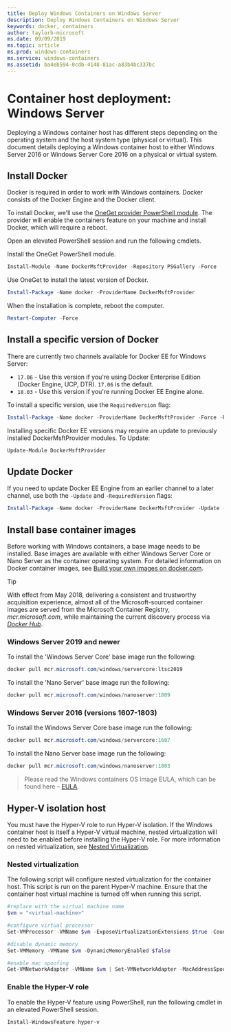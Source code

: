 ```yaml
---
title: Deploy Windows Containers on Windows Server
description: Deploy Windows Containers on Windows Server
keywords: docker, containers
author: taylorb-microsoft
ms.date: 09/09/2019
ms.topic: article
ms.prod: windows-containers
ms.service: windows-containers
ms.assetid: ba4eb594-0cdb-4148-81ac-a83b4bc337bc
---
```

# Container host deployment: Windows Server

Deploying a Windows container host has different steps depending on the operating system and the host system type (physical or virtual). This document details deploying a Windows container host to either Windows Server 2016 or Windows Server Core 2016 on a physical or virtual system.

## Install Docker

Docker is required in order to work with Windows containers. Docker consists of the Docker Engine and the Docker client.

To install Docker, we'll use the [OneGet provider PowerShell module](https://github.com/OneGet/MicrosoftDockerProvider). The provider will enable the containers feature on your machine and install Docker, which will require a reboot.

Open an elevated PowerShell session and run the following cmdlets.

Install the OneGet PowerShell module.

```PowerShell
Install-Module -Name DockerMsftProvider -Repository PSGallery -Force
```

Use OneGet to install the latest version of Docker.

```PowerShell
Install-Package -Name docker -ProviderName DockerMsftProvider
```

When the installation is complete, reboot the computer.

```PowerShell
Restart-Computer -Force
```

## Install a specific version of Docker

There are currently two channels available for Docker EE for Windows Server:

* `17.06` - Use this version if you're using Docker Enterprise Edition (Docker Engine, UCP, DTR). `17.06` is the default.
* `18.03` - Use this version if you're running Docker EE Engine alone.

To install a specific version, use the `RequiredVersion` flag:

```PowerShell
Install-Package -Name docker -ProviderName DockerMsftProvider -Force -RequiredVersion 18.03
```

Installing specific Docker EE versions may require an update to previously installed DockerMsftProvider modules. To Update:

```PowerShell
Update-Module DockerMsftProvider
```

## Update Docker

If you need to update Docker EE Engine from an earlier channel to a later channel, use both the `-Update` and `-RequiredVersion` flags:

```PowerShell
Install-Package -Name docker -ProviderName DockerMsftProvider -Update -Force -RequiredVersion 18.03
```

## Install base container images

Before working with Windows containers, a base image needs to be installed. Base images are available with either Windows Server Core or Nano Server as the container operating system. For detailed information on Docker container images, see [Build your own images on docker.com](https://docs.docker.com/engine/tutorials/dockerimages/).

> [!TIP]
> With effect from May 2018, delivering a consistent and trustworthy acquisition experience, almost all of the Microsoft-sourced container images are served from the Microsoft Container Registry, _mcr.microsoft.com_, while maintaining the current discovery process via [_Docker Hub_](https://hub.docker.com/publishers/microsoftowner).

### Windows Server 2019 and newer

To install the 'Windows Server Core' base image run the following:

```PowerShell
docker pull mcr.microsoft.com/windows/servercore:ltsc2019
```

To install the 'Nano Server' base image run the following:

```PowerShell
docker pull mcr.microsoft.com/windows/nanoserver:1809
```

### Windows Server 2016 (versions 1607-1803)

To install the Windows Server Core base image run the following:

```PowerShell
docker pull mcr.microsoft.com/windows/servercore:1607
```

To install the Nano Server base image run the following:

```PowerShell
docker pull mcr.microsoft.com/windows/nanoserver:1803
```

> Please read the Windows containers OS image EULA, which can be found here – [EULA](../images-eula.md).

## Hyper-V isolation host

You must have the Hyper-V role to run Hyper-V isolation. If the Windows container host is itself a Hyper-V virtual machine, nested virtualization will need to be enabled before installing the Hyper-V role. For more information on nested virtualization, see [Nested Virtualization](https://docs.microsoft.com/virtualization/hyper-v-on-windows/user-guide/nested-virtualization).

### Nested virtualization

The following script will configure nested virtualization for the container host. This script is run on the parent Hyper-V machine. Ensure that the container host virtual machine is turned off when running this script.

```PowerShell
#replace with the virtual machine name
$vm = "<virtual-machine>"

#configure virtual processor
Set-VMProcessor -VMName $vm -ExposeVirtualizationExtensions $true -Count 2

#disable dynamic memory
Set-VMMemory -VMName $vm -DynamicMemoryEnabled $false

#enable mac spoofing
Get-VMNetworkAdapter -VMName $vm | Set-VMNetworkAdapter -MacAddressSpoofing On
```

### Enable the Hyper-V role

To enable the Hyper-V feature using PowerShell, run the following cmdlet in an elevated PowerShell session.

```PowerShell
Install-WindowsFeature hyper-v
```
